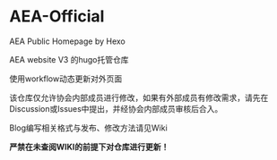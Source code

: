 # AEA-Official

AEA Public Homepage by Hexo

AEA website V3 的hugo托管仓库

使用workflow动态更新对外页面

该仓库仅允许协会内部成员进行修改，如果有外部成员有修改需求，请先在Discussion或Issues中提出，并经协会内部成员审核后合入。

Blog编写相关格式与发布、修改方法请见Wiki

**严禁在未查阅WIKI的前提下对仓库进行更新！**
